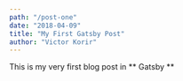 ```yaml
---
path: "/post-one"
date: "2018-04-09"
title: "My First Gatsby Post"
author: "Victor Korir"
---
```


This is my very first blog post in ** Gatsby **